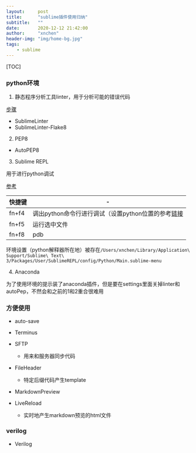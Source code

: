 ```yaml
---
layout:     post
title:      "sublime插件使用归纳"
subtitle:   ""
date:       2020-12-12 21:42:00
author:     "xnchen"
header-img: "img/home-bg.jpg"
tags:
    - sublime
---
```


[TOC]

### python环境

1. 静态程序分析工具linter，用于分析可能的错误代码

[步骤](https://www.jianshu.com/p/7aa056c1d57f)

- SublimeLinter
- SublimeLinter-Flake8

2. PEP8

- AutoPEP8

3. Sublime REPL

用于进行python调试

[参考](https://www.jianshu.com/p/cdc4f60f6935)

|快捷键| - |
|----|----|
|fn+f4|调出python命令行进行调试（设置python位置的参考[链接](https://stackoverflow.com/questions/20861176/how-do-i-setup-sublimerepl-with-anacondas-interpreter)|
|fn+f5|运行选中文件|
|fn+f8|pdb|

环境设置（python解释器所在地）被存在`/Users/xnchen/Library/Application\ Support/Sublime\ Text\ 3/Packages/User/SublimeREPL/config/Python/Main.sublime-menu`

4. Anaconda

为了使用环境的提示装了anaconda插件，但是要在settings里面关掉linter和autoPep，不然会和之前的1和2重合很难用

### 方便使用

- auto-save

- Terminus

- SFTP
    - 用来和服务器同步代码

- FileHeader
    - 特定后缀代码产生template

- MarkdownPreview
- LiveReload
    - 实时地产生markdown预览的html文件

### verilog

- Verilog
